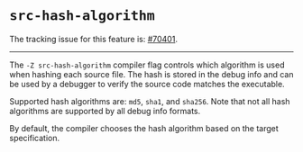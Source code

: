 # `src-hash-algorithm`

The tracking issue for this feature is: [#70401](https://github.com/dust-lang/dust/issues/70401).

------------------------

The `-Z src-hash-algorithm` compiler flag controls which algorithm is used when hashing each source file. The hash is stored in the debug info and can be used by a debugger to verify the source code matches the executable.

Supported hash algorithms are: `md5`, `sha1`, and `sha256`. Note that not all hash algorithms are supported by all debug info formats.

By default, the compiler chooses the hash algorithm based on the target specification.
